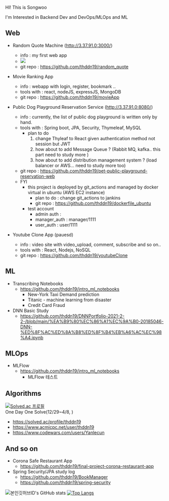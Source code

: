 HI! This is Songwoo

I'm Interested in Backend Dev and DevOps/MLOps and ML


Web 
- 
- Random Quote Machine  (http://3.37.91.0:3000/)
  - info : my first web app
  - <img src="https://img.shields.io/badge/React-20232A?style=for-the-badge&logo=react&logoColor=61DAFB"/>
  - git repo : https://github.com/thddn19/random_quote
  
- Movie Ranking App<br>
  - info : webapp with login, register, bookmark ..
  - tools with : react, nodeJS, expressJS, MongoDB
  - git repo : https://github.com/thddn19/movieApp 

 
- Public Dog Playground Reservation Service (http://3.37.91.0:8080/)
  - info : currently, the list of public dog playground is written only by hand.
  - tools with : Spring boot, JPA, Security, Thymeleaf, MySQL
    - plan to do
      1. change Thyleaf to React given authentication method not session but JWT
      2. how about to add Message Queue ? (Rabbit MQ, kafka.. this part need to study more )
      3. how about to add distribution management system ? (load balancer or AWS... need to study more too)
  - git repo : https://github.com/thddn19/pet-public-playground-reservation-web
  - FYI
    - this project is deployed by git_actions and managed by docker virtual in ubuntu (AWS EC2 instance)
      - plan to do : change git_actions to jankins 
      - git repo : https://github.com/thddn19/dockerfile_ubuntu
    - test account
      - admin auth : 
      - manager_auth : manager/1111
      - user_auth : user/1111

 - Youtube Clone App (pauesd)
   - info : video site with video_upload, comment, subscribe and so on..
   - tools with : React, Nodejs, NoSQL
   - git repo : https://github.com/thddn19/youtubeClone

ML 
- 
- Transcribing Notebooks
  - https://github.com/thddn19/intro_ml_notebooks
    - New-York Taxi Demand prediction 
    - Titanic - machine learning from disaster
    - Credit Card Fraud
- DNN Basic Study
  - https://github.com/thddn19/DNNPortfolio-2021-2-2-/blob/main/%EA%B9%80%EC%86%A1%EC%9A%B0-20185046-DNN-%ED%8F%AC%ED%8A%B8%ED%8F%B4%EB%A6%AC%EC%98%A4.ipynb
  
MLOps 
-
- MLFlow
  - https://github.com/thddn19/intro_ml_notebooks
    - MLFlow 테스트

Algorithms 
-
[![Solved.ac 프로필](http://mazassumnida.wtf/api/v2/generate_badge?boj=thddn19)](https://solved.ac/thddn19) <br>
One Day One Solve(12/29~4/8, )
- https://solved.ac/profile/thddn19
- https://www.acmicpc.net/user/thddn19
- https://www.codewars.com/users/Yanlecun

And so on
-
- Corona Safe Restaurant App
  - https://github.com/thddn19/final-project-corona-restaurant-app
- Spring Security/JPA study log
  - https://github.com/thddn19/BookManager
  - https://github.com/thddn19/spring-security

![본인깃허브ID's GitHub stats](https://github-readme-stats.vercel.app/api?username=thddn19&show_icons=true&theme=dark)
[![Top Langs](https://github-readme-stats.vercel.app/api/top-langs/?username=thddn19&layout=compact&theme=dark&langs_count=8)](https://github.com/yanlecun/github-readme-stats)
